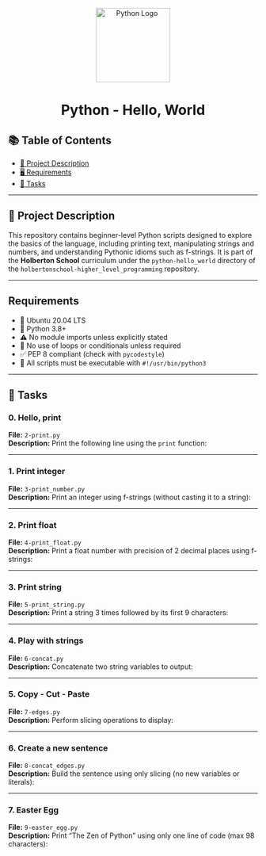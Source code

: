 <p align="center">
  <img src="https://upload.wikimedia.org/wikipedia/commons/c/c3/Python-logo-notext.svg" alt="Python Logo" width="150"/>
</p>

<h1 align="center">Python - Hello, World</h1>

## 📚 Table of Contents
- [📄 Project Description](#-project-description)
- [🖥️ Requirements](#requirements)
- [🚀 Tasks](#-tasks)
---

## 📄 Project Description

This repository contains beginner-level Python scripts designed to explore the basics of the language, including printing text, manipulating strings and numbers, and understanding Pythonic idioms such as f-strings. It is part of the **Holberton School** curriculum under the `python-hello_world` directory of the `holbertonschool-higher_level_programming` repository.

---

##  Requirements

- 🐧 Ubuntu 20.04 LTS
- 🐍 Python 3.8+
- ⚠️ No module imports unless explicitly stated
- 🔄 No use of loops or conditionals unless required
- ✅ PEP 8 compliant (check with `pycodestyle`)
- 🚀 All scripts must be executable with `#!/usr/bin/python3`

---

## 🚀 Tasks

### 0. Hello, print

**File:** `2-print.py`  
**Description:** Print the following line using the `print` function:

---

### 1. Print integer

**File:** `3-print_number.py`  
**Description:** Print an integer using f-strings (without casting it to a string):

---

### 2. Print float

**File:** `4-print_float.py`  
**Description:** Print a float number with precision of 2 decimal places using f-strings:

---

### 3. Print string

**File:** `5-print_string.py`  
**Description:** Print a string 3 times followed by its first 9 characters:

---

### 4. Play with strings

**File:** `6-concat.py`  
**Description:** Concatenate two string variables to output:

---

### 5. Copy - Cut - Paste

**File:** `7-edges.py`  
**Description:** Perform slicing operations to display:

---

### 6. Create a new sentence

**File:** `8-concat_edges.py`  
**Description:** Build the sentence using only slicing (no new variables or literals):

---

### 7. Easter Egg

**File:** `9-easter_egg.py`  
**Description:** Print “The Zen of Python” using only one line of code (max 98 characters):
